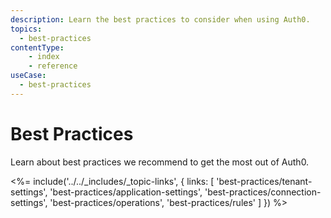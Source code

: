 ```yaml
---
description: Learn the best practices to consider when using Auth0.
topics:
  - best-practices
contentType: 
    - index
    - reference
useCase:
  - best-practices
---
```


# Best Practices

Learn about best practices we recommend to get the most out of Auth0.

<%= include('../../_includes/_topic-links', { links: [
  'best-practices/tenant-settings',
  'best-practices/application-settings',
  'best-practices/connection-settings',
  'best-practices/operations',
  'best-practices/rules'
] }) %>